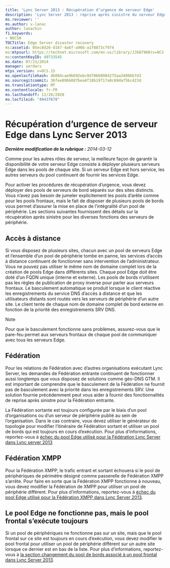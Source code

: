 ```yaml
---
title: 'Lync Server 2013 : Récupération d’urgence de serveur Edge'
description: 'Lync Server 2013 : reprise après sinistre du serveur Edge.'
ms.reviewer: ''
ms.author: v-lanac
author: lanachin
f1.keywords:
- NOCSH
TOCTitle: Edge Server disaster recovery
ms:assetid: 05ec8d26-d167-4a6f-a966-a1f8873cf974
ms:mtpsurl: https://technet.microsoft.com/en-us/library/JJ687960(v=OCS.15)
ms:contentKeyID: 49733545
ms.date: 07/23/2014
manager: serdars
mtps_version: v=OCS.15
ms.openlocfilehash: db084cae9b692ebc9d70660984275aa34096b7d3
ms.sourcegitcommit: 36fee89bb887bea4f18b19f17a8c69daf5bc423d
ms.translationtype: MT
ms.contentlocale: fr-FR
ms.lasthandoff: 11/26/2020
ms.locfileid: "49437678"
---
```

# <a name="edge-server-disaster-recovery-in-lync-server-2013"></a>Récupération d’urgence de serveur Edge dans Lync Server 2013

<div data-xmlns="http://www.w3.org/1999/xhtml">

<div class="topic" data-xmlns="http://www.w3.org/1999/xhtml" data-msxsl="urn:schemas-microsoft-com:xslt" data-cs="https://msdn.microsoft.com/">

<div data-asp="https://msdn2.microsoft.com/asp">



</div>

<div id="mainSection">

<div id="mainBody">

<span> </span>

_**Dernière modification de la rubrique :** 2014-03-12_

Comme pour les autres rôles de serveur, la meilleure façon de garantir la disponibilité de votre serveur Edge consiste à déployer plusieurs serveurs Edge dans les pools de chaque site. Si un serveur Edge est hors service, les autres serveurs du pool continuent de fournir les services Edge.

Pour activer les procédures de récupération d’urgence, vous devez déployer des pools de serveurs de bord séparés sur des sites distincts. Vous n’avez pas besoin de jumeler explicitement les pools d’arête comme pour les pools frontaux, mais le fait de disposer de plusieurs pools de bords vous permet d’assurer la mise en place de l’intégralité d’un pool de périphérie. Les sections suivantes fournissent des détails sur la récupération après sinistre pour les diverses fonctions des serveurs de périphérie.

<div>

## <a name="remote-access"></a>Accès à distance

Si vous disposez de plusieurs sites, chacun avec un pool de serveurs Edge et l’ensemble d’un pool de périphérie tombe en panne, les services d’accès à distance continuent de fonctionner sans intervention de l’administrateur. Vous ne pouvez pas utiliser le même nom de domaine complet lors de la création de pools Edge dans différents sites. Chaque pool Edge doit être doté d’un FQDN unique (interne et externe). Les pools de bords n’utilisent pas les règles de publication de proxy inverse pour parler aux serveurs frontaux. Le basculement automatique se produit lorsque le client réactive les enregistrements du service DNS d’accès à distance et que les utilisateurs distants sont routés vers les serveurs de périphérie d’un autre site. Le client tente de chaque nom de domaine complet de bord externe en fonction de la priorité des enregistrements SRV DNS.

<div>


> [!NOTE]  
> Pour que le basculement fonctionne sans problèmes, assurez-vous que le pare-feu permet aux serveurs frontaux de chaque pool de communiquer avec tous les serveurs Edge.



</div>

</div>

<div>

## <a name="federation"></a>Fédération

Pour les relations de Fédération avec d’autres organisations exécutant Lync Server, les demandes de Fédération entrante continuent de fonctionner aussi longtemps que vous disposez de solutions comme géo-DNS GTM. Il est important de comprendre que le basculement de la Fédération ne fournit pas de basculement avec la priorité dans les enregistrements SRV. Une solution fournie précédemment peut vous aider à fournir des fonctionnalités de reprise après sinistre pour la Fédération entrante.

La Fédération sortante est toujours configurée par le biais d’un pool d’organisations ou d’un serveur de périphérie publié au sein de l’organisation. Dans le cas contraire, vous devez utiliser le générateur de topologie pour modifier l’itinéraire de Fédération sortant et utiliser un pool de bords qui est toujours en cours d’exécution. Pour plus d’informations, reportez-vous à [échec du pool Edge utilisé pour la Fédération Lync Server dans Lync server 2013](lync-server-2013-failing-over-the-edge-pool-used-for-lync-server-federation.md)

</div>

<div>

## <a name="xmpp-federation"></a>Fédération XMPP

Pour la Fédération XMPP, le trafic entrant et sortant échouera si le pool de périphériques de périmètre désigné comme passerelle de Fédération XMPP s’arrête. Pour faire en sorte que la Fédération XMPP fonctionne à nouveau, vous devez modifier la Fédération de XMPP pour utiliser un pool de périphérie différent. Pour plus d’informations, reportez-vous à [échec du pool Edge utilisé pour la Fédération XMPP dans Lync Server 2013](lync-server-2013-failing-over-the-edge-pool-used-for-xmpp-federation.md).

</div>

<div>

## <a name="edge-pool-fails-but-front-end-pool-is-still-running"></a>Le pool Edge ne fonctionne pas, mais le pool frontal s’exécute toujours

Si un pool de périphériques ne fonctionne pas sur un site, mais que le pool frontal sur ce site est toujours en cours d’exécution, vous devez modifier le pool frontal pour utiliser un pool de périphérie différent sur un autre site lorsque ce dernier est en bas de la liste. Pour plus d’informations, reportez-vous à [la section changement du pool de bords associé à un pool frontal dans Lync Server 2013](lync-server-2013-changing-the-edge-pool-associated-with-a-front-end-pool.md).

</div>

</div>

<span> </span>

</div>

</div>

</div>

